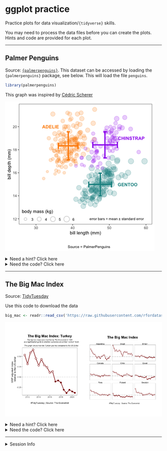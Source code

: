 ggplot practice
================

Practice plots for data visualization/`{tidyverse}` skills.

You may need to process the data files before you can create the plots.
Hints and code are provided for each plot.

-----

## Palmer Penguins

Source:
[`{palmerpenguins}`](https://github.com/allisonhorst/palmerpenguins).
This dataset can be accessed by loading the `{palmerpenguins}` package,
see below. This will load the file `penguins`.

``` r
library(palmerpenguins)
```

This graph was inspired by [Cédric
Scherer](https://github.com/Z3tt/TidyTuesday/tree/master/plots/2020_31)

![](1-ggplot_practice_files/figure-gfm/penguins_gg-1.png)<!-- -->

<details>

<summary>Need a hint? Click here</summary>

  - This graph uses two datasets: (a) the `penguins` dataset to create
    the scatterplot, and (b) a summary dataset for the error bars, which
    must be created from the `penguins` dataset.
  - Use `{dplyr}` tools (`group_by()`, `summarize()`) to calculate means
    and standard deviations.
  - Color palette used is: `pal <- c("#FF8C00", "#A034F0", "#159090")`.

</details>

<details>

<summary>Need the code? Click here</summary>

``` r
# load packages
library(palmerpenguins)
library(tidyverse)

# set the color palette
pal <- c("#FF8C00", "#A034F0", "#159090")


# plot 1 (base scatterplot) ----
gg_penguins1 =
  penguins %>% 
  ggplot(aes(x = bill_length_mm, y = bill_depth_mm, color = species, fill = species))+
  
  geom_point(aes(size = (body_mass_g/1000)), alpha = 0.2, shape = 21, stroke = 1)+
  
  # we are using shape = 21 (filled circle), which has both color and fill arguments
  scale_color_manual(values = pal)+
  scale_fill_manual(values = pal)+
  
  # set axis labels, title, caption, etc. 
  labs(x = "bill length (mm)",
       y = "bill depth (mm)",
       size = "body mass (kg)",
       #title = "Exploring the PalmerPenguins Dataset",
       caption = "
       
       Source = PalmerPenguins") +
  
  # add text via annotations to label the three species
  # this is an alternative to putting the colors in the legend
  annotate("text", label = "ADELIE", x = 34, y = 20, color = "#FF8C00", fontface = "bold")+
  annotate("text", label = "CHINSTRAP", x = 56, y = 19, color = "#A034F0", fontface = "bold")+
  annotate("text", label = "GENTOO", x = 55, y = 15, color = "#159090", fontface = "bold")+
  
  guides(color=FALSE, fill = FALSE, size=guide_legend(title.position = "top"))+
  
  # set axis limits
  # x axis is easier, but y-axis needs the scale_* function to set breaks
  xlim(27,60)+
  scale_y_continuous(breaks = seq(12,20, by = 2))+
  
  # set and customize the theme
  theme_bw()+
  theme(panel.grid = element_blank(),
        legend.position = c(0.22, 0.07),
        legend.direction = "horizontal",
        legend.background = element_rect(fill = NA),
        plot.title = element_text(hjust = 0.5, face = "bold"),
        plot.caption = element_text(hjust = 0.5)
  )


# plot 2 (error bars) ----

# create a summary dataframe that has mean/sd values
penguins_summary = 
  penguins %>% 
  group_by(species) %>% 
  dplyr::summarise(length_mean = mean(bill_length_mm, na.rm = TRUE),
                   length_sd = sd(bill_length_mm, na.rm = TRUE),
                   depth_mean = mean(bill_depth_mm, na.rm = TRUE),
                   depth_sd = sd(bill_depth_mm, na.rm = TRUE),
                   #length_se = sd(bill_length_mm, na.rm = TRUE)/sqrt(n()),
                   #depth_se = sd(bill_depth_mm, na.rm = TRUE)/sqrt(n())
                   ) %>% 
  left_join(penguins, by = "species")


# now use this summary dataframe to add error bars onto the first plot
gg_penguins1 + 
  geom_errorbar(data = penguins_summary, 
                aes(xmin = length_mean-length_sd, 
                    xmax = length_mean+length_sd, 
                    y = depth_mean,
                    color = species),
                width = 0.5, size = 1) +
  geom_errorbar(data = penguins_summary, 
                aes(ymin = depth_mean-depth_sd, 
                    ymax = depth_mean+depth_sd, 
                    x = length_mean,
                    color = species),
                width = 0.8, size = 1) +
  annotate("text", label = "error bars = mean ± standard error", x = 52, y = 12, size = 3)
```

</details>

-----

## The Big Mac Index

Source:
[TidyTuesday](https://github.com/rfordatascience/tidytuesday/tree/master/data/2020/2020-12-22)

Use this code to download the data

``` r
big_mac <- readr::read_csv('https://raw.githubusercontent.com/rfordatascience/tidytuesday/master/data/2020/2020-12-22/big-mac.csv')
```

![](1-ggplot_practice_files/figure-gfm/bigmac_gg-1.png)<!-- -->

<details>

<summary>Need a hint? Click here</summary>

  - We are setting different shapes for + and - values. To do this,
    create a new binary variable for above/below, and use that in
    `aes(shape = ...)`.
  - Horizontal line at y = 0: `geom_hline (yintercept = 0)`
  - Gridlines can be removed using `theme()`

For the second plot,

  - Choose a few countries using `filter(name %in% c(...))`
  - Panels created using `facet_wrap()`

</details>

<details>

<summary>Need the code? Click here</summary>

``` r
library(tidyverse)

# data processing 

## process the data file, using usd_adjusted as reference
## create a new variable for over/under

big_mac_processed = 
  big_mac %>% 
  filter(!is.na(usd_adjusted)) %>% 
  mutate(valued = if_else(usd_adjusted > 0, "over", "under")) 


# data visualization -- 1

gg_bigmac_turkey =
  big_mac_processed %>% 
  filter(name == "Turkey") %>% 
  
  ggplot(aes(x = date, y = usd_adjusted)) +
  
  # set the horizontal line first, as that will go under all the other geoms
  geom_hline(yintercept = 0, linetype = "longdash", alpha = 0.4)+

  geom_path(color = "darkred", size = 1)+
  geom_point(aes(shape = valued), color = "darkred", size = 3, stroke = 1, fill = "white") + 
  scale_shape_manual(values = c(21, 16))+
  
  labs(title = "The Big Mac Index: Turkey",
       subtitle = "The big mac index was invented by The Economist in 1986
       as a lighthearted guide to whether currencies are at their “correct” level.
       
       This graph shows how the Turkish Lira has compared to the US Dollar.",
       caption = "#TidyTuesday | Source: The Economist",
       x = "",
       y = "GDP adjusted index, 
       relative to the US dollar") + 
  
  theme_bw() +
  theme(
    legend.position = "none",
    panel.grid = element_blank(),
    plot.title = element_text(face = "bold", size = 16, hjust = 0.5),
    plot.subtitle = element_text(face = "italic", size = 8, hjust = 0.5),
    plot.caption = element_text(size = 10, hjust = 0.5),
    plot.margin = margin(t = 2, r = 1, b = 2, l = 1, unit = "cm")
  ) 


# data visualization -- 2

gg_bigmac_all = 
  big_mac_processed %>% 
  # select a few countries. this is a random list to get a 3x3 set of panels
  filter(name %in% c("Argentina", "Brazil", "Britain", 
                     "Canada", "Chile", "Egypt",
                     "Peru", "Poland", "Sweden")) %>% 
  
  ggplot(aes(x = date, y = usd_adjusted)) +
  geom_hline(yintercept = 0, linetype = "longdash", alpha = 0.4)+
  geom_path(color = "darkred")+
  geom_point(aes(shape = valued), color = "darkred", size = 1.5, fill = "white") + 
  scale_shape_manual(values = c(21, 16))+
  
  labs(title = "The Big Mac Index
       ",
       caption = "
       #TidyTuesday | Source: The Economist",
       x = "",
       y = "GDP adjusted index, 
       relative to the US dollar") + 
  facet_wrap(~name)+
  
  theme_void() +
  theme(
    legend.position = "none",
    panel.grid = element_blank(),
    panel.border = element_rect(fill = NA),
    plot.title = element_text(face = "bold", size = 16, hjust = 0.5),
    plot.subtitle = element_text(face = "italic", size = 8, hjust = 0.5),
    plot.caption = element_text(size = 8, hjust = 0.5),
    plot.margin = margin(t = 2, r = 1, b = 2, l = 1, unit = "cm")
  ) 
```

</details>

-----

<details>

<summary>Session Info</summary>

**Kaizad F. Patel**

Date last run: 2021-01-02

    ## R version 4.0.2 (2020-06-22)
    ## Platform: x86_64-apple-darwin17.0 (64-bit)
    ## Running under: macOS Catalina 10.15.7
    ## 
    ## Matrix products: default
    ## BLAS:   /Library/Frameworks/R.framework/Versions/4.0/Resources/lib/libRblas.dylib
    ## LAPACK: /Library/Frameworks/R.framework/Versions/4.0/Resources/lib/libRlapack.dylib
    ## 
    ## locale:
    ## [1] en_US.UTF-8/en_US.UTF-8/en_US.UTF-8/C/en_US.UTF-8/en_US.UTF-8
    ## 
    ## attached base packages:
    ## [1] stats     graphics  grDevices utils     datasets  methods   base     
    ## 
    ## other attached packages:
    ##  [1] forcats_0.5.0        stringr_1.4.0        dplyr_1.0.1         
    ##  [4] purrr_0.3.4          readr_1.3.1          tidyr_1.1.1         
    ##  [7] tibble_3.0.3         ggplot2_3.3.2        tidyverse_1.3.0     
    ## [10] palmerpenguins_0.1.0
    ## 
    ## loaded via a namespace (and not attached):
    ##  [1] Rcpp_1.0.5       cellranger_1.1.0 pillar_1.4.6     compiler_4.0.2  
    ##  [5] dbplyr_1.4.4     tools_4.0.2      digest_0.6.25    lubridate_1.7.9 
    ##  [9] jsonlite_1.7.0   evaluate_0.14    lifecycle_0.2.0  gtable_0.3.0    
    ## [13] pkgconfig_2.0.3  rlang_0.4.7      reprex_0.3.0     cli_2.0.2       
    ## [17] DBI_1.1.0        rstudioapi_0.11  yaml_2.2.1       haven_2.3.1     
    ## [21] xfun_0.16        withr_2.2.0      xml2_1.3.2       httr_1.4.2      
    ## [25] knitr_1.29       fs_1.5.0         hms_0.5.3        generics_0.0.2  
    ## [29] vctrs_0.3.2      grid_4.0.2       tidyselect_1.1.0 glue_1.4.1      
    ## [33] R6_2.4.1         fansi_0.4.1      readxl_1.3.1     rmarkdown_2.3   
    ## [37] modelr_0.1.8     blob_1.2.1       magrittr_1.5     backports_1.1.8 
    ## [41] scales_1.1.1     ellipsis_0.3.1   htmltools_0.5.0  rvest_0.3.6     
    ## [45] assertthat_0.2.1 colorspace_1.4-1 stringi_1.4.6    munsell_0.5.0   
    ## [49] broom_0.7.0      crayon_1.3.4

</details>
